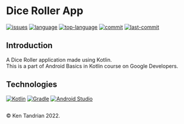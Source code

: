 # Dice Roller App
[![issues](https://img.shields.io/github/issues/KenTandrian/dice-roller-app)](https://github.com/KenTandrian/dice-roller-app/issues)
[![language](https://img.shields.io/github/languages/count/KenTandrian/dice-roller-app)](https://github.com/KenTandrian/dice-roller-app/search?l=css)
[![top-language](https://img.shields.io/github/languages/top/KenTandrian/dice-roller-app)](https://github.com/KenTandrian/dice-roller-app/search?l=css)
[![commit](https://img.shields.io/github/commit-activity/m/KenTandrian/dice-roller-app)](https://github.com/KenTandrian/dice-roller-app/commits/main)
[![last-commit](https://img.shields.io/github/last-commit/KenTandrian/dice-roller-app)](https://github.com/KenTandrian/dice-roller-app/commits/main)

## Introduction
A Dice Roller application made using Kotlin.\
This is a part of Android Basics in Kotlin course on Google Developers.

## Technologies
[![Kotlin](https://img.shields.io/badge/-Kotlin-black?style=for-the-badge&logo=kotlin&logoColor=230095D5)](https://github.com/KenTandrian?tab=repositories&language=kotlin)
[![Gradle](https://img.shields.io/badge/Gradle-black?style=for-the-badge&logo=gradle&logoColor=02303A)](https://github.com/KenTandrian?tab=repositories)
[![Android Studio](https://img.shields.io/badge/Android%20Studio-black.svg?style=for-the-badge&logo=android-studio&logoColor=3DDC84)](https://github.com/KenTandrian?tab=repositories)

##
&#169; Ken Tandrian 2022.
